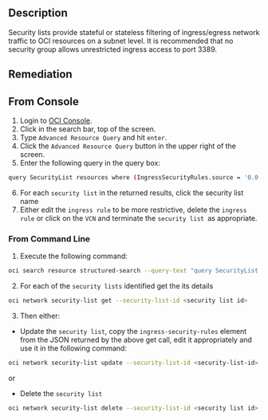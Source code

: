 ## Description

Security lists provide stateful or stateless filtering of ingress/egress network traffic to OCI resources on a subnet level. It is recommended that no security group allows unrestricted ingress access to port 3389.

## Remediation

## From Console

1. Login to [OCI Console](https://www.oracle.com/cloud/).
2. Click in the search bar, top of the screen.
3. Type `Advanced Resource Query` and hit `enter`.
4. Click the `Advanced Resource Query` button in the upper right of the screen.
5. Enter the following query in the query box:

```bash
query SecurityList resources where (IngressSecurityRules.source = '0.0.0.0/0' && IngressSecurityRules.protocol = 6 && IngressSecurityRules.tcpOptions.destinationPortRange.max = 3389 && IngressSecurityRules.tcpOptions.destinationPortRange.min = 3389)
```

6. For each `security list` in the returned results, click the security list name
7. Either edit the `ingress rule` to be more restrictive, delete the `ingress rule` or click on the `VCN` and terminate the `security list `as appropriate.

### From Command Line

1. Execute the following command:

```bash
oci search resource structured-search --query-text "query SecurityList resources where (IngressSecurityRules.source = '0.0.0.0/0' && IngressSecurityRules.protocol = 6 && IngressSecurityRules.tcpOptions.destinationPortRange.max = 3389 && IngressSecurityRules.tcpOptions.destinationPortRange.min = 3389)"
```

2. For each of the `security lists` identified get the its details

```bash
oci network security-list get --security-list-id <security list id>
```

3. Then either:
- Update the `security list`, copy the `ingress-security-rules` element from the JSON returned by the above get call, edit it appropriately and use it in the following command:

```bash
oci network security-list update --security-list-id <security-list-id> -- ingress-security-rules '<ingress security rules JSON>'
```

or

- Delete the `security list`

```bash
oci network security-list delete --security-list-id <security list id>
```